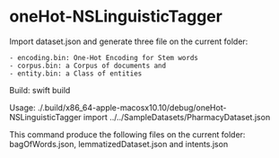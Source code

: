 # oneHot-NSLinguisticTagger

Import dataset.json and generate three file on the current folder:

    - encoding.bin: One-Hot Encoding for Stem words
    - corpus.bin: a Corpus of documents and 
    - entity.bin: a Class of entities

Build: 
    swift build


Usage: 
    ./.build/x86_64-apple-macosx10.10/debug/oneHot-NSLinguisticTagger import ../../SampleDatasets/PharmacyDataset.json 


This command produce the following files on the current folder: bagOfWords.json, lemmatizedDataset.json and intents.json